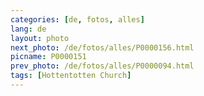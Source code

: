 ```yaml
---
categories: [de, fotos, alles]
lang: de
layout: photo
next_photo: /de/fotos/alles/P0000156.html
picname: P0000151
prev_photo: /de/fotos/alles/P0000094.html
tags: [Hottentotten Church]
---
```

